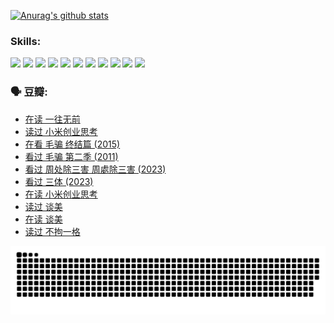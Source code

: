
[![Anurag's github stats](https://github-readme-stats.vercel.app/api?username=w940853815)](https://github.com/anuraghazra/github-readme-stats)

### Skills:

<code><img height="32" src="https://cdn.jsdelivr.net/npm/simple-icons@v5/icons/python.svg"></code>
<code><img height="32" src="https://cdn.jsdelivr.net/npm/simple-icons@v5/icons/javascript.svg"></code>
<code><img height="32" src="https://cdn.jsdelivr.net/npm/simple-icons@v5/icons/django.svg"></code>
<code><img height="32" src="https://cdn.jsdelivr.net/npm/simple-icons@v5/icons/flask.svg"></code>
<code><img height="32" src="https://cdn.jsdelivr.net/npm/simple-icons@v5/icons/vuetify.svg"></code>
<code><img height="32" src="https://cdn.jsdelivr.net/npm/simple-icons@v5/icons/git.svg"></code>
<code><img height="32" src="https://cdn.jsdelivr.net/npm/simple-icons@v5/icons/docker.svg"></code>
<code><img height="32" src="https://cdn.jsdelivr.net/npm/simple-icons@v5/icons/postgresql.svg"></code>
<code><img height="32" src="https://cdn.jsdelivr.net/npm/simple-icons@v5/icons/elasticsearch.svg"></code>
<code><img height="32" src="https://cdn.jsdelivr.net/npm/simple-icons@v5/icons/macos.svg"></code>
<code><img height="32" src="https://cdn.jsdelivr.net/npm/simple-icons@v5/icons/linux.svg"></code>

### 🗣 豆瓣:

<!-- DOUBAN-ACTIVITIES:START -->
- [在读 一往无前](https://www.douban.com/people/136069238/status/4590507310/?_i=15501813)
- [读过 小米创业思考](https://www.douban.com/people/136069238/status/4590506983/?_i=15501813)
- [在看 毛骗 终结篇‎ (2015)](https://www.douban.com/people/136069238/status/4581971924/?_i=15501813)
- [看过 毛骗 第二季‎ (2011)](https://www.douban.com/people/136069238/status/4581971810/?_i=15501813)
- [看过 周处除三害 周處除三害‎ (2023)](https://www.douban.com/people/136069238/status/4575646701/?_i=15501813)
- [看过 三体‎ (2023)](https://www.douban.com/people/136069238/status/4574263039/?_i=15501813)
- [在读 小米创业思考](https://www.douban.com/people/136069238/status/4572047905/?_i=15501813)
- [读过 谈美](https://www.douban.com/people/136069238/status/4572047629/?_i=15501813)
- [在读 谈美](https://www.douban.com/people/136069238/status/4560861771/?_i=15501813)
- [读过 不拘一格](https://www.douban.com/people/136069238/status/4560861445/?_i=15501813)
<!-- DOUBAN-ACTIVITIES:END -->


![Snake animation](https://raw.githubusercontent.com/w940853815/w940853815/output/github-contribution-grid-snake.svg)

<!--
**w940853815/w940853815** is a ✨ _special_ ✨ repository because its `README.md` (this file) appears on your GitHub profile.

Here are some ideas to get you started:

- 🔭 I’m currently working on ...
- 🌱 I’m currently learning ...
- 👯 I’m looking to collaborate on ...
- 🤔 I’m looking for help with ...
- 💬 Ask me about ...
- 📫 How to reach me: ...
- 😄 Pronouns: ...
- ⚡ Fun fact: ...
-->
